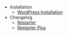 - Installation
  - [WordPress Installation](wordpress-installation.md)
- Changelog
  - [Restarter](restarter-wordpress-theme-changelog.md)
  - [Restarter Plus](restarter-plus-plugin-changelog.md)
  
